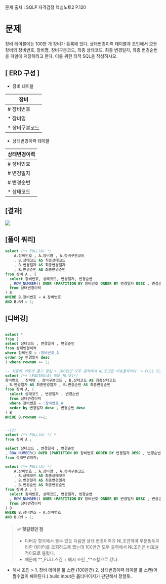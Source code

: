 문제 출처 : SQLP 자격검정 핵심노트2 P.120
# 문제
장비 테이블에는 100만 개 장비가 등록돼 있다.
상태변경이력 테이블과 조인해서 모든 장비의 장비번호, 장비명, 장비구분코드, 최종 상태코드, 최종 변경일자, 최종 변경순번을 파일에 저장하려고 한다.
이를 위한 최적 SQL을 작성하시오.

## [ ERD 구성 ]
- 장비 테이블

|장비 |
|---|
|# 장비번호|
|* 장비명|
|* 장비구분코드|

- 상태변경이력 테이블

|상태변경이력 |
|---|
|# 장비번호|
|# 변경일자|
|# 변경순번|
|* 상태코드|

## [결과]
![](https://velog.velcdn.com/images/yooha9621/post/b3cfe1d9-d6b9-4246-8028-46b7cacedee4/image.png)


## [풀이 쿼리]
```sql
select /*+ FULL(A) */
	A.장비번호 , A.장비명 , A.장비구분코드 
    , B.상태코드 AS 최종상태코드
    , B.변경일자 AS 최종변경일자
    , B.변경순번 AS 최종변경순번
from 장비 A , (
  select 장비번호, 상태코드, 변경일자, 변경순번
  , ROW_NUMBER() OVER (PARTITION BY 장비번호 ORDER BY 변경일자 DESC , 변경순번 DESC) RM
  from 상태변경이력
) B
WHERE B.장비번호 = A.장비번호
AND B.RM = 1;
```
## [디버깅]
```sql

select * 
from (
select 상태코드 , 변경일자 , 변경순번
from 상태변경이력
where 장비번호 = :장비번호_A
order by 변경일자 desc
) where rownum <= 1;

-- 처음에 이렇게 풀고 틀림 > 100만건 모두 출력해서 NL조인은 비효율적이다. > FULL SCAN + 해시 조인 조합으로 간다.
select /*+ LEADING(A) USE_NL(B)*/
장비번호 , 장비명 , 장비구분코드 , B.상태코드 AS 최종상태코드
, B.변경일자 AS 최종변경일자 , B.변경순번 AS 최종변경순번
from 장비 A, (
  select 상태코드 , 변경일자 , 변경순번
  from 상태변경이력
  where 장비번호 = :장비번호_A
  order by 변경일자 desc , 변경순번 desc
) B
WHERE B.rownum <=1;


--(2)
select /*+ FULL(A) */ *
from 장비 A ;

select 상태코드 , 변경일자 , 변경순번
, ROW_NUMBER() OVER (PARTITION BY 장비번호 ORDER BY 변경일자 DESC , 변경순번 DESC) RM
from 상태변경이력;

select /*+ FULL(A) */
	A.장비번호 , A.장비명 , A.장비구분코드 
    , B.상태코드 AS 최종상태코드
    , B.변경일자 AS 최종변경일자
    , B.변경순번 AS 최종변경순번
from 장비 A , (
  select 장비번호, 상태코드, 변경일자, 변경순번
  , ROW_NUMBER() OVER (PARTITION BY 장비번호 ORDER BY 변경일자 DESC , 변경순번 DESC) RM
  from 상태변경이력
) B
WHERE B.장비번호 = A.장비번호
AND B.RM = 1;
```

> #### ✅ 헷갈렸던 점
> - 디버깅 항목에서 볼수 있듯 처음엔 상태 변경이력과 NL조인하여 부분범위처리한 데이터를 조회하도록 짰는데  100만건 모두 출력해서 NL조인은 비효율적이므로 틀렸다.
> - 때문에 **_FULL스캔 + 해시 조인 _**조합으로 갔다.
- 해시 조인 > 1. 장비 테이블 풀 스캔 (100만건) 2. 상태변경이력 테이블 풀 스캔(어쩔수없이 해야된다.)
build input은 옵티마이저가 판단해서 정할듯..


